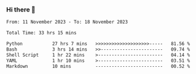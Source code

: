 ### Hi there 👋

<!--
**ututono/ututono** is a ✨ _special_ ✨ repository because its `README.md` (this file) appears on your GitHub profile.

Here are some ideas to get you started:

- 🔭 I’m currently working on ...
- 🌱 I’m currently learning ...
- 👯 I’m looking to collaborate on ...
- 🤔 I’m looking for help with ...
- 💬 Ask me about ...
- 📫 How to reach me: ...
- 😄 Pronouns: ...
- ⚡ Fun fact: ...
-->



<!--START_SECTION:waka-->

```txt
From: 11 November 2023 - To: 18 November 2023

Total Time: 33 hrs 15 mins

Python           27 hrs 7 mins   >>>>>>>>>>>>>>>>>>>>-----   81.56 %
Bash             3 hrs 14 mins   >>-----------------------   09.74 %
Shell Script     1 hr 22 mins    >------------------------   04.14 %
YAML             1 hr 10 mins    >------------------------   03.51 %
Markdown         10 mins         -------------------------   00.52 %
```

<!--END_SECTION:waka-->
